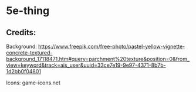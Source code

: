 # 5e-thing

## Credits:

Background: https://www.freepik.com/free-photo/pastel-yellow-vignette-concrete-textured-background_17118471.htm#query=parchment%20texture&position=0&from_view=keyword&track=ais_user&uuid=33ce7e19-9e97-4371-8b7b-1d2bb0f04801

Icons: game-icons.net
